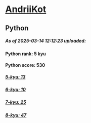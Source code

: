 # [AndriiKot](https://www.codewars.com/users/AndriiKot) 
## Python

##### As of 2025-03-14 12:12:23 uploaded:

#### Python rank: 5 kyu

#### Python score: 530

##### [5-kyu: 13](https://github.com/AndriiKot/Python__CodeWars/tree/main/kyu-5)

##### [6-kyu: 10](https://github.com/AndriiKot/Python__CodeWars/tree/main/kyu-6)

##### [7-kyu: 25](https://github.com/AndriiKot/Python__CodeWars/tree/main/kyu-7)

##### [8-kyu: 47](https://github.com/AndriiKot/Python__CodeWars/tree/main/kyu-8)

